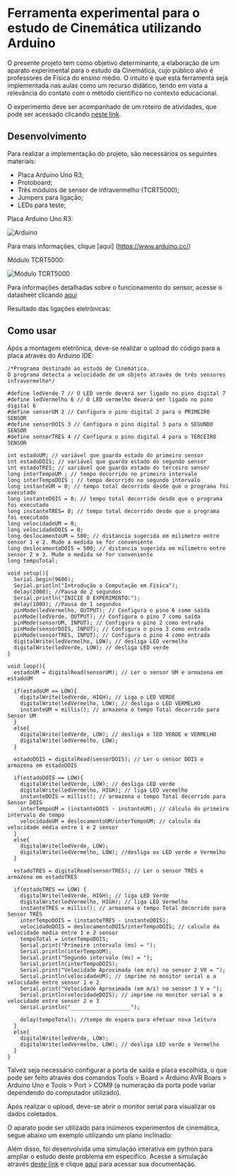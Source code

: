 # Ferramenta experimental para o estudo de Cinemática utilizando Arduino

O presente projeto tem como objetivo determinante, a elaboração de um aparato experimental para o estudo da Cinemática, cujo público alvo é professores de Física do ensino médio. O intuito é que esta ferramenta seja implementada nas aulas como um recurso didático, tendo em vista a relevância do contato com o método científico no contexto educacional. 

O experimento deve ser acompanhado de um roteiro de atividades, que pode ser acessado clicando [neste link]().

## Desenvolvimento

Para realizar a implementação do projeto, são necessários os seguintes materiais:

- Placa Arduino Uno R3;
- Protoboard;
- Três módulos de sensor de infravermelho (TCRT5000);
- Jumpers para ligação;
- LEDs para teste;

Placa Arduino Uno R3:

![Arduino](https://images.tcdn.com.br/img/img_prod/650361/placa_uno_smd_r3_atmega328_sem_cabo_compativel_para_arduino_773_1_20200818190844.jpg)

Para mais informações, clique [aqui] (https://www.arduino.cc/)

Módulo TCRT5000:

![Módulo TCRT5000](https://user-images.githubusercontent.com/44876330/208269878-64234ca5-04fc-459d-be93-f00d5d05219b.png)

Para informações detalhadas sobre o funcionamento do sensor, acesse o datasheet clicando [aqui](https://www.vishay.com/docs/83760/tcrt5000.pdf)

Resultado das ligações eletrônicas:



## Como usar

Após a montagem eletrônica, deve-se realizar o upload do código para a placa através do Arduino IDE:

```
/*Programa destinado ao estudo de Cinemática. 
O programa detecta a velocidade de um objeto através de três sensores infravermelho*/

#define ledVerde 7 // O LED verde deverá ser ligado no pino digital 7
#define ledVermelho 6 // O LED vermelho deverá ser ligado no pino digital 6
#define sensorUM 2 // Configura o pino digital 2 para o PRIMEIRO SENSOR
#define sensorDOIS 3 // Configura o pino digital 3 para o SEGUNDO SENSOR
#define sensorTRES 4 // Configura o pino digital 4 para o TERCEIRO SENSOR

int estadoUM; // variável que guarda estado do primeiro sensor 
int estadoDOIS; // variável que guarda estado do segundo sensor 
int estadoTRES; // variável que guarda estado do terceiro sensor 
long interTempoUM ; // tempo decorrido no primeiro intervalo
long interTempoDOIS ; // tempo decorrido no segundo intervalo
long instanteUM = 0; // tempo total decorrido desde que o programa foi executado
long instanteDOIS = 0; // tempo total decorrido desde que o programa foi executado
long instanteTRES= 0; // tempo total decorrido desde que o programa foi executado
long velocidadeUM = 0;
long velocidadeDOIS = 0;
long deslocamentoUM = 500; // distancia sugerida em milimetro entre sensor 1 e 2. Mude a medida se for conveniente 
long deslocamentoDOIS = 500; // distancia sugerida em milimetro entre sensor 2 e 3. Mude a medida se for conveniente
long tempoTotal;

void setup(){ 
  Serial.begin(9600); 
  Serial.println("Introdução a Computação em Física");
  delay(2000); //Pausa de 2 segundos
  Serial.println("INICIE O EXPERIMENTO:");
  delay(1000); //Pausa de 1 segundos 
  pinMode(ledVermelho, OUTPUT); // Configura o pino 6 como saída
  pinMode(ledVerde, OUTPUT); // Configura o pino 7 como saída
  pinMode(sensorUM, INPUT); // Configura o pino 2 como entrada
  pinMode(sensorDOIS, INPUT); // Configura o pino 3 como entrada
  pinMode(sensorTRES, INPUT); // Configura o pino 4 como entrada
  digitalWrite(ledVermelho, LOW); // desliga LED vermelho
  digitalWrite(ledVerde, LOW); // desliga LED verde
} 

void loop(){ 
  estadoUM = digitalRead(sensorUM); // Ler o sensor UM e armazena em estadoUM 

  if(estadoUM == LOW){ 
    digitalWrite(ledVerde, HIGH); // Liga o LED VERDE 
    digitalWrite(ledVermelho, LOW); // desliga o LED VERMELHO 
    instanteUM = millis(); // armazena o tempo Total decorrido para Sensor UM 
  }
  else{
    digitalWrite(ledVerde, LOW); // desliga o lED VERDE e VERMELHO
    digitalWrite(ledVermelho, LOW); 
  }

  estadoDOIS = digitalRead(sensorDOIS); // Ler o sensor DOIS e armazena em estadoDOIS

  if(estadoDOIS == LOW){
    digitalWrite(ledVerde, LOW); // desliga LED verde
    digitalWrite(ledVermelho, HIGH); // liga LED vermelho
    instanteDOIS = millis(); // armazena o tempo Total decorrido para Sensor DOIS
    interTempoUM = (instanteDOIS - instanteUM); // cálculo do primeiro intervalo de tempo
    velocidadeUM = deslocamentoUM/interTempoUM; // calculo da velocidade média entre 1 e 2 sensor 
  }
  else{
    digitalWrite(ledVerde, LOW); 
    digitalWrite(ledVermelho, LOW); //desliga os LED verde e Vermelho 
  }

  estadoTRES = digitalRead(sensorTRES); // Ler o sensor TRÊS e armazena em estadoTRES

  if(estadoTRES == LOW) {
    digitalWrite(ledVerde, HIGH); // liga LED Verde
    digitalWrite(ledVermelho, HIGH); // liga LED Vermelho 
    instanteTRES = millis(); // armazena o tempo Total decorrido para Sensor TRÊS
    interTempoDOIS = (instanteTRES - instanteDOIS);
    velocidadeDOIS = deslocamentoDOIS/interTempoDOIS; // calculo da velocidade média entre 1 e 2 sensor
    tempoTotal = interTempoDOIS;
    Serial.print("Primeiro intervalo (ms) = ");
    Serial.println(interTempoUM);
    Serial.print("Segundo intervalo (ms) = ");
    Serial.println(interTempoDOIS);
    Serial.print("Velocidade Aproximada (em m/s) no sensor 2 V0 = ");
    Serial.println(velocidadeUM); // imprime no monitor serial o a velocidade entre sensor 1 e 2
    Serial.print("Velocidade Aproximada (em m/s) no sensor 3 V = ");
    Serial.println(velocidadeDOIS); // imprime no monitor serial o a velocidade entre sensor 2 e 3
    Serial.println("___________________");

    delay(tempoTotal); //tempo de espera para efetuar nova leitura
  }
  else{
    digitalWrite(ledVerde, LOW); 
    digitalWrite(ledVermelho, LOW); // desliga LED verde e Vermelho
  } 
}
```

Talvez seja necessário configurar a porta de saída e placa escolhida, o que pode ser feito através dos comandos Tools > Board > Arduino AVR Boars > Arduino Uno e Tools > Port > COM9 (a numeração da porta pode variar dependendo do computador utilizado).

Após realizar o upload, deve-se abrir o monitor serial para visualizar os dados coletados.

O aparato pode ser utilizado para inúmeros experimentos de cinemática, segue abaixo um exemplo utilizando um plano inclinado:

Além disso, foi desenvolvida uma simulação interativa em python para ampliar o estudo deste problema em específico. Acesse a simulação através [deste link]() e clique [aqui]() para acessar sua documentação.
